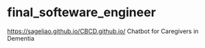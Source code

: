 # final_softeware_engineer
https://sageliao.github.io/CBCD.github.io/
Chatbot for Caregivers in Dementia
